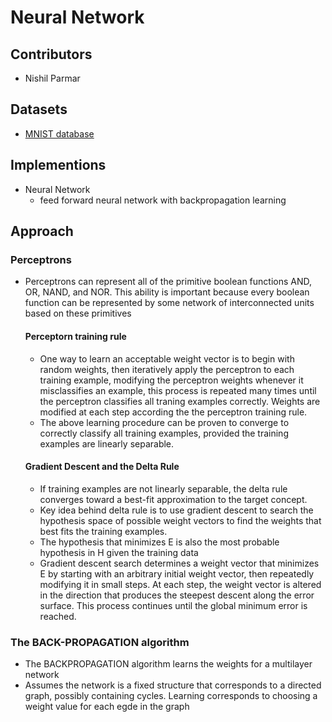 # Neural Network

## Contributors
- Nishil Parmar

## Datasets
- [MNIST database](https://en.wikipedia.org/wiki/MNIST_database)

## Implementions
- Neural Network
  - feed forward neural network with backpropagation learning

## Approach
### Perceptrons
- Perceptrons can represent all of the primitive boolean functions AND, OR, NAND, and NOR. This ability is important because every boolean function can be represented by some network of interconnected units based on these primitives

  #### Perceptorn training rule
  - One way to learn an acceptable weight vector is to begin with random weights, then iteratively apply the perceptron to each training example, modifying the perceptron weights whenever it misclassifies an example, this process is repeated many times until the perceptron classifies all traning examples correctly. Weights are modified at each step according the the perceptron training rule.
  - The above learning procedure can be proven to converge to correctly classify all training examples, provided the training examples are linearly separable.
  
  #### Gradient Descent and the Delta Rule
  - If training examples are not linearly separable, the delta rule converges toward a best-fit approximation to the target concept.
  - Key idea behind delta rule is to use gradient descent to search the hypothesis space of possible weight vectors to find the weights that best fits the training examples.
  - The hypothesis that minimizes E is also the most probable hypothesis in H given the training data
  - Gradient descent search determines a weight vector that minimizes E by starting with an arbitrary initial weight vector, then repeatedly modifying it in small steps. At each step, the weight vector is altered in the direction that produces the steepest descent along the error surface. This process continues until the global minimum error is reached.
  

### The BACK-PROPAGATION algorithm
- The BACKPROPAGATION algorithm learns the weights for a multilayer network
- Assumes the network is a fixed structure that corresponds to a directed graph, possibly containing cycles. Learning corresponds to choosing a weight value for each egde in the graph

